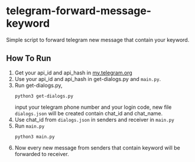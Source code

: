 # telegram-forward-message-keyword

Simple script to forward telegram new message that contain your keyword.

## How To Run
1. Get your api_id and api_hash in [my.telegram.org](https://my.telegram.org)
2. Use your api_id and api_hash in get-dialogs.py and `main.py`.
3. Run get-dialogs.py, 
    ```
    python3 get-dialogs.py
    ```
    input your telegram phone number and your login code, new file `dialogs.json` will be created contain chat_id and chat_name.
4. Use chat_id from `dialogs.json` in senders and receiver in `main.py`
5. Run `main.py`
    ```
    python3 main.py
    ```
6. Now every new message from senders that contain keyword will be forwarded to receiver.
